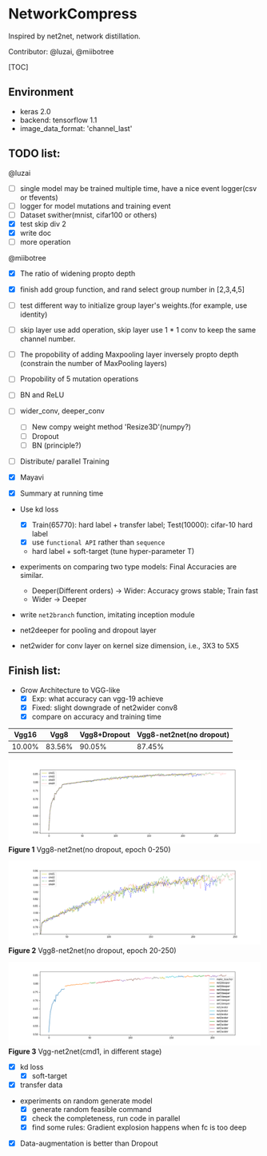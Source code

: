 # NetworkCompress

Inspired by net2net, network distillation.

Contributor: @luzai, @miibotree

[TOC]

## Environment
- keras 2.0
- backend: tensorflow 1.1
- image_data_format: 'channel_last'


## TODO list:
@luzai  
- [ ] single model may be trained multiple time, have a nice event logger(csv or tfevents)
- [ ] logger for model mutations and training event
- [ ] Dataset swither(mnist, cifar100 or others)
- [x] test skip div 2 
- [x] write doc 
- [ ] more operation  

@miibotree
- [x] The ratio of widening propto depth 
- [x] finish add group function, and rand select group number in [2,3,4,5] 
- [ ] test different way to initialize group layer's weights.(for example, use identity)
- [ ] skip layer use add operation, skip layer use 1 * 1 conv to keep the same channel number.
- [ ] The propobility of adding Maxpooling layer inversely propto depth (constrain the number of MaxPooling layers)
- [ ] Propobility of 5 mutation operations 
- [ ] BN and ReLU
 
- [ ] wider_conv, deeper_conv
    - [ ] New compy weight method 'Resize3D'(numpy?)
    - [ ] Dropout
    - [ ] BN (principle?)

- [ ] Distribute/ parallel Training
- [x] Mayavi
- [x] Summary at running time

- Use kd loss
  - [x] Train(65770): hard label + transfer label; Test(10000): cifar-10 hard label 
  - [x] use `functional API` rather than `sequence`
  - hard label + soft-target (tune hyper-parameter T)
- experiments on  comparing two type models: Final Accuracies are similar.
  - Deeper(Different orders) -> Wider: Accuracy grows stable; Train fast
  - Wider -> Deeper

- write `net2branch` function, imitating inception module
- net2deeper for pooling and dropout layer
- net2wider for conv layer on kernel size dimension, i.e., 3X3 to 5X5

## Finish list:

- Grow Architecture to VGG-like
    - [x] Exp: what accuracy can vgg-19 achieve
    - [x] Fixed: slight downgrade of net2wider conv8
    - [x] compare on accuracy and training time

|Vgg16|Vgg8|Vgg8+Dropout|Vgg8-net2net(no dropout)|
|--|--|---|---|
|10.00%|83.56%|90.05%|87.45%|

![](./doc/0_250.png)
**Figure 1** Vgg8-net2net(no dropout, epoch 0-250)

![](./doc/20_250.png)
**Figure 2** Vgg8-net2net(no dropout, epoch 20-250)

![](./doc/cmd1.png)
**Figure 3** Vgg-net2net(cmd1, in different stage)

- [x] kd loss
    -[x] soft-target
- [x] transfer data
- experiments on random generate model
  - [x] generate random feasible command 
  - [x] check the completeness, run code in parallel
  - [x] find some rules: Gradient explosion happens when fc is too deep
- [x] Data-augmentation is better than Dropout
